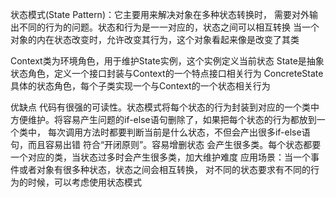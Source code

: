 状态模式(State Pattern)：它主要用来解决对象在多种状态转换时，
需要对外输出不同的行为的问题。状态和行为是一一对应的，状态之间可以相互转换
当一个对象的内在状态改变时，允许改变其行为，这个对象看起来像是改变了其类

Context类为环境角色，用于维护State实例，这个实例定义当前状态
State是抽象状态角色，定义一个接口封装与Context的一个特点接口相关行为
ConcreteState具体的状态角色，每个子类实现一个与Context的一个状态相关行为

优缺点
代码有很强的可读性。状态模式将每个状态的行为封装到对应的一个类中
方便维护。将容易产生问题的if-else语句删除了，如果把每个状态的行为都放到一个类中，
每次调用方法时都要判断当前是什么状态，不但会产出很多if-else语句，而且容易出错
符合“开闭原则”。容易增删状态
会产生很多类。每个状态都要一个对应的类，当状态过多时会产生很多类，加大维护难度
应用场景：当一个事件或者对象有很多种状态，状态之间会相互转换，
对不同的状态要求有不同的行为的时候，可以考虑使用状态模式
